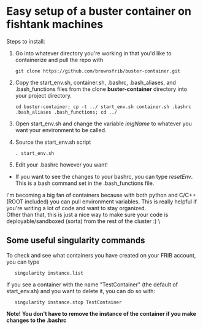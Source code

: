# Easy setup of a buster container on fishtank machines
Steps to install:
1. Go into whatever directory you're working in that you'd like to containerize and pull the repo with
   ```console
   git clone https://github.com/brownsfrib/buster-container.git
   ```
2. Copy the start_env.sh, container.sh, .bashrc, .bash_aliases, and .bash_functions files from the clone **buster-container** directory into your project directory.
   ```console
   cd buster-container; cp -t ../ start_env.sh container.sh .bashrc .bash_aliases .bash_functions; cd ../
   ```

3. Open start_env.sh and change the variable *imgName* to whatever you want your environment to be called.
4. Source the start_env.sh script
   ```console
   . start_env.sh
   ```
5. Edit your .bashrc however you want!
  - If you want to see the changes to your bashrc, you can type *resetEnv*. This is a bash command set in the .bash_functions file.

I'm becoming a big fan of containers because with both python and C/C++ (ROOT included) you can pull environment variables.
This is really helpful if you're writing a lot of code and want to stay organized. \
Other than that, this is just a nice way to make sure your code is deployable/sandboxed (sorta) from the rest of the cluster :) \\

## Some useful singularity commands
To check and see what containers you have created on your FRIB account, you can type
```console
   singularity instance.list
```
If you see a container with the name "TestContainer" (the default of start_env.sh) and you want to delete it, you can do so with:
```console
   singularity instance.stop TestContainer
```
**Note! You don't have to remove the instance of the container if you make changes to the .bashrc**
